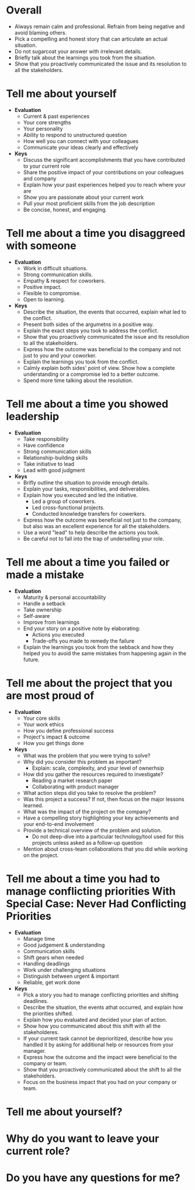 # Overall
- Always remain calm and professional. Refrain from being negative and avoid blaming others.
- Pick a compelling and honest story that can articulate an actual situation.
- Do not sugarcoat your answer with irrelevant details.
- Briefly talk about the learnings you took from the situation. 
- Show that you proactively communicated the issue and its resolution to all the stakeholders.


# Tell me about yourself
- **Evaluation**
	- Current & past experiences
	- Your core strengths
	- Your personality
	- Ability to respond to unstructured question
	- How well you can connect with your colleagues
	- Communicate your ideas clearly and effectively
- **Keys**
	- Discuss the significant accomplishments that you have contributed to your current role
	- Share the positive impact of your contributions on your colleagues and company
	- Explain how your past experiences helped you to reach where your are
	- Show you are passionate about your current work
	- Pull your most proficient skills from the job description
	- Be concise, honest, and engaging.


# Tell me about a time you disaggreed with someone
- **Evaluation**
	- Work in difficult situations.
	- Strong communication skills.
	- Empathy & respect for coworkers.
	- Positive impact.
	- Flexible to compromise.
	- Open to learning.
- **Keys**
	- Describe the situation, the events that occurred, explain what led to the conflict.
	- Present both sides of the argumetns in a positive way.
	- Explain the exact steps you took to address the conflict.
	- Show that you proactively communicated the issue and its resolution to all the stakeholders.
	- Express how the outcome was beneficial to the company and not just to you and your coworker.
	- Explain the learnings you took from the conflict.
	- Calmly explain both sides' point of view. Show how a complete understanding or a compromise led to a better outcome.
    - Spend more time talking about the resolution.


# Tell me about a time you showed leadership
- **Evaluation**
	- Take responsibility
	- Have confidence
	- Strong communication skills
	- Relationship-building skills
	- Take initiative to lead
	- Lead with good judgment
- **Keys**
	- Brifly outline the situation to provide enough details.
	- Explain your tasks, responsibilities, and deliverables.
	- Explain how you executed and led the initiative.
		- Led a group of coworkers.
		- Led cross-functional projects.
		- Conducted knowledge transfers for cowerkers.
	- Express how the outcome was beneficial not just to the company, but also was an excellent experience for all the stakeholders.
	- Use a word "lead" to help describe the actions you took.
	- Be careful not to fall into the trap of underselling your role.


# Tell me about a time you failed or made a mistake
- **Evaluation**
	- Maturity & personal accountability
	- Handle a setback
	- Take ownership
	- Self-aware
	- Improve from learnings
	- End your story on a positive note by elaborating:
		- Actions you executed
		- Trade-offs you made to remedy the failure
	- Explain the learnings you took from the sebback and how they helped you to avoid the same mistakes from happening again in the future.	


# Tell me about the project that you are most proud of 
- **Evaluation**
	- Your core skills
	- Your work ethics
	- How you define professional success
	- Project's impact & outcome
	- How you get things done
- **Keys**
	- What was the problem that you were trying to solve?
	- Why did you consider this problem as important?
		- Explain: scale, complexity, and your level of ownerhsip
	- How did you gather the resources required to investigate?
		- Reading a market research paper
		- Collaborating with product manager
	- What action steps did you take to resolve the problem?
	- Was this project a success? If not, then focus on the major lessons learned.
	- What was the impact of the project on the company?
	- Have a compelling story highlighting your key achievements and your end-to-end involvement
	- Provide a technical overview of the problem and solution.
		- Do not deep-dive into a particular technology/tool used for this projects unless asked as a follow-up question
	- Mention about cross-team collaborations that you did while working on the project.


# Tell me about a time you had to manage conflicting priorities With Special Case: Never Had Conflicting Priorities 
- **Evaluation**
	- Manage time
	- Good judgement & understanding
	- Communication skills
	- Shift gears when needed
	- Handling deadlings
	- Work under challenging situations
	- Distinguish between urgent & important
	- Reliable, get work done
- **Keys**
	- Pick a story you had to manage conflicting priorities and shifting deadlines.
	- Describe the situation, the events athat occurred, and explain how the priorities shifted.
	- Explain how you evaluated and decided your plan of action.
	- Show how you communicated about this shift with all the stakeholderes.
	- If your current task cannot be deprioritized, describe how you handled it by asking for additional help or resources from your manager.
	- Express how the outcome and the impact were beneficial to the company or team.
	- Show that you proactively communicated about the shift to all the stakeholders.
	- Focus on the business impact that you had on your company or team.


# Tell me about yourself? 


# Why do you want to leave your current role? 


# Do you have any questions for me?
<!--stackedit_data:
eyJoaXN0b3J5IjpbMTM2MDUyNTk1NCwtNDgzODg0OTAzLC04MT
A3ODk2MzBdfQ==
-->